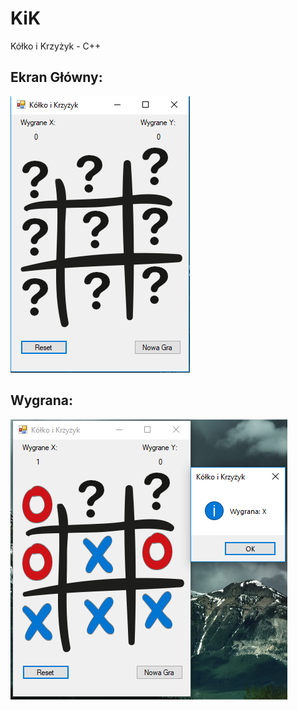# KiK
Kółko i Krzyżyk - C++
## Ekran Główny:
![Ekran Główny:](Images/1.PNG)
## Wygrana:
![Ekran Główny:](Images/2.PNG)

